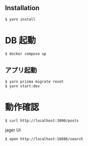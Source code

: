 ## Installation

```bash
$ yarn install
```

# DB 起動

```bash
$ docker compose up
```

## アプリ起動

```bash
$ yarn prisma migrate reset
$ yarn start:dev
```

# 動作確認

```bash
$ curl http://localhost:3000/posts
```

jager UI

```
$ open http://localhost:16686/search
```
